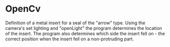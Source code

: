 # OpenCv
Definition of a metal insert for a seal of the "arrow" type. Using the camera's set lighting and "openLight" the program determines the location of the insert. The program also determines which side the insert fell on - the correct position when the insert fell on a non-protruding part.
